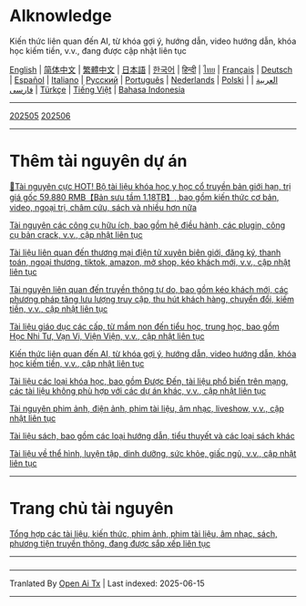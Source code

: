 # AIknowledge
Kiến thức liên quan đến AI, từ khóa gợi ý, hướng dẫn, video hướng dẫn, khóa học kiếm tiền, v.v., đang được cập nhật liên tục


[English](https://openaitx.github.io/view.html?user=mswnlz&project=AIknowledge&lang=en) | [简体中文](https://openaitx.github.io/view.html?user=mswnlz&project=AIknowledge&lang=zh-CN) | [繁體中文](https://openaitx.github.io/view.html?user=mswnlz&project=AIknowledge&lang=zh-TW) | [日本語](https://openaitx.github.io/view.html?user=mswnlz&project=AIknowledge&lang=ja) | [한국어](https://openaitx.github.io/view.html?user=mswnlz&project=AIknowledge&lang=ko) | [हिन्दी](https://openaitx.github.io/view.html?user=mswnlz&project=AIknowledge&lang=hi) | [ไทย](https://openaitx.github.io/view.html?user=mswnlz&project=AIknowledge&lang=th) | [Français](https://openaitx.github.io/view.html?user=mswnlz&project=AIknowledge&lang=fr) | [Deutsch](https://openaitx.github.io/view.html?user=mswnlz&project=AIknowledge&lang=de) | [Español](https://openaitx.github.io/view.html?user=mswnlz&project=AIknowledge&lang=es) | [Italiano](https://openaitx.github.io/view.html?user=mswnlz&project=AIknowledge&lang=it) | [Русский](https://openaitx.github.io/view.html?user=mswnlz&project=AIknowledge&lang=ru) | [Português](https://openaitx.github.io/view.html?user=mswnlz&project=AIknowledge&lang=pt) | [Nederlands](https://openaitx.github.io/view.html?user=mswnlz&project=AIknowledge&lang=nl) | [Polski](https://openaitx.github.io/view.html?user=mswnlz&project=AIknowledge&lang=pl) | [العربية](https://openaitx.github.io/view.html?user=mswnlz&project=AIknowledge&lang=ar) | [فارسی](https://openaitx.github.io/view.html?user=mswnlz&project=AIknowledge&lang=fa) | [Türkçe](https://openaitx.github.io/view.html?user=mswnlz&project=AIknowledge&lang=tr) | [Tiếng Việt](https://openaitx.github.io/view.html?user=mswnlz&project=AIknowledge&lang=vi) | [Bahasa Indonesia](https://openaitx.github.io/view.html?user=mswnlz&project=AIknowledge&lang=id)

------------
[202505](https://raw.githubusercontent.com/mswnlz/AIknowledge/main/202505.md)
[202506](https://raw.githubusercontent.com/mswnlz/AIknowledge/main/202506.md)


---------------
# Thêm tài nguyên dự án

[🎁Tài nguyên cực HOT! Bộ tài liệu khóa học y học cổ truyền bản giới hạn, trị giá gốc 59.880 RMB【Bản sưu tầm 1.18TB】, bao gồm kiến thức cơ bản, video, ngoại trị, châm cứu, sách và nhiều hơn nữa](https://github.com/mswnlz/chinese-traditional)

[Tài nguyên các công cụ hữu ích, bao gồm hệ điều hành, các plugin, công cụ bản crack, v.v., cập nhật liên tục](https://github.com/mswnlz/tools)

[Tài liệu liên quan đến thương mại điện tử xuyên biên giới, đăng ký, thanh toán, ngoại thương, tiktok, amazon, mở shop, kéo khách mới, v.v., cập nhật liên tục](https://github.com/mswnlz/cross-border)

[Tài nguyên liên quan đến truyền thông tự do, bao gồm kéo khách mới, các phương pháp tăng lưu lượng truy cập, thu hút khách hàng, chuyển đổi, kiếm tiền, v.v., cập nhật liên tục](https://github.com/mswnlz/self-media)

[Tài liệu giáo dục các cấp, từ mầm non đến tiểu học, trung học, bao gồm Học Nhi Tư, Vạn Vi, Viện Viện, v.v., cập nhật liên tục](https://github.com/mswnlz/edu-knowlege)

[Kiến thức liên quan đến AI, từ khóa gợi ý, hướng dẫn, video hướng dẫn, khóa học kiếm tiền, v.v., cập nhật liên tục](https://github.com/mswnlz/AIknowledge)

[Tài liệu các loại khóa học, bao gồm Được Đến, tài liệu phổ biến trên mạng, các tài liệu không phù hợp với các dự án khác, v.v., cập nhật liên tục](https://github.com/mswnlz/curriculum)

[Tài nguyên phim ảnh, điện ảnh, phim tài liệu, âm nhạc, liveshow, v.v., cập nhật liên tục](https://github.com/mswnlz/movies)

[Tài liệu sách, bao gồm các loại hướng dẫn, tiểu thuyết và các loại sách khác](https://github.com/mswnlz/book)

[Tài liệu về thể hình, luyện tập, dinh dưỡng, sức khỏe, giấc ngủ, v.v., cập nhật liên tục](https://github.com/mswnlz/healthy)

---------------

# Trang chủ tài nguyên
[Tổng hợp các tài liệu, kiến thức, phim ảnh, phim tài liệu, âm nhạc, sách, phương tiện truyền thông, đang được sắp xếp liên tục](https://github.com/mswnlz)

---------------


###

---

Tranlated By [Open Ai Tx](https://github.com/OpenAiTx/OpenAiTx) | Last indexed: 2025-06-15

---